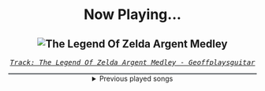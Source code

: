 <div align="center"> 
<h1>Now Playing...</h1>

![The Legend Of Zelda Argent Medley](https://i.scdn.co/image/ab67616d00001e02565b3a5a176706fb1920875e)
--
_<samp><a href="https://open.spotify.com/track/68FZtL4HliDxjZ8bYESTTZ">Track: The Legend Of Zelda Argent Medley - Geoffplaysguitar</a></samp>_

<div style="border: 1px #4B5054 solid"></div>
<details>
  <summary>
    Previous played songs
  </summary>
  <table>
    <thead>
      <tr>
        <th>
          Artist
        </th>
        <th>
          Song
        </th>
        <th>
          Link
        </th>
      </tr>
    </thead>
    <tbody>
      <tr><td>Geoffplaysguitar</td><td>The Legend Of Zelda Argent Medley</td><td><a href="https://open.spotify.com/track/68FZtL4HliDxjZ8bYESTTZ">https://open.spotify.com/track/68FZtL4HliDxjZ8bYESTTZ</a></td></tr><tr><td>Avenged Sevenfold</td><td>Game Over</td><td><a href="https://open.spotify.com/track/5dSidrJ5XHdP1xb11xpV2z">https://open.spotify.com/track/5dSidrJ5XHdP1xb11xpV2z</a></td></tr><tr><td>Nathan James</td><td>The Hanged Man</td><td><a href="https://open.spotify.com/track/31dwkKEOHvCw2TuRKRie5T">https://open.spotify.com/track/31dwkKEOHvCw2TuRKRie5T</a></td></tr><tr><td>Lacuna Coil</td><td>Never Dawn</td><td><a href="https://open.spotify.com/track/6FwcX0FQLYsGRvU8DWCUsg">https://open.spotify.com/track/6FwcX0FQLYsGRvU8DWCUsg</a></td></tr><tr><td>Nik Nocturnal</td><td>Soul Eternal</td><td><a href="https://open.spotify.com/track/5IQrM8EVVr0eoHjaHQuSOt">https://open.spotify.com/track/5IQrM8EVVr0eoHjaHQuSOt</a></td></tr><tr><td>3TEETH</td><td>Slum Planet</td><td><a href="https://open.spotify.com/track/45bwcq8x0C98NazTC43JsQ">https://open.spotify.com/track/45bwcq8x0C98NazTC43JsQ</a></td></tr><tr><td>Vibe Avenue</td><td>CONVERGENCE Main Titles</td><td><a href="https://open.spotify.com/track/7o9ElYUKYrv4U6IL3OLm7b">https://open.spotify.com/track/7o9ElYUKYrv4U6IL3OLm7b</a></td></tr><tr><td>Divide Music</td><td>Against My Tide</td><td><a href="https://open.spotify.com/track/4mVvLyCDAMRX9bLkIo8M72">https://open.spotify.com/track/4mVvLyCDAMRX9bLkIo8M72</a></td></tr><tr><td>Bernth</td><td>Still Shred</td><td><a href="https://open.spotify.com/track/4SHJVbYSYpNZbfVW0RYyWX">https://open.spotify.com/track/4SHJVbYSYpNZbfVW0RYyWX</a></td></tr><tr><td>Scar Symmetry</td><td>Overworld</td><td><a href="https://open.spotify.com/track/5R4Apy6PSRCdz3I7HDeahd">https://open.spotify.com/track/5R4Apy6PSRCdz3I7HDeahd</a></td></tr><tr><td>Scar Symmetry</td><td>Scorched Quadrant</td><td><a href="https://open.spotify.com/track/2jEtngpITq9GPbxN9aRbGc">https://open.spotify.com/track/2jEtngpITq9GPbxN9aRbGc</a></td></tr><tr><td>Scar Symmetry</td><td>Chrononautilus</td><td><a href="https://open.spotify.com/track/1nwG0AkxnwCrqxmTN1spim">https://open.spotify.com/track/1nwG0AkxnwCrqxmTN1spim</a></td></tr><tr><td>Scar Symmetry</td><td>Chrononautilus</td><td><a href="https://open.spotify.com/track/1nwG0AkxnwCrqxmTN1spim">https://open.spotify.com/track/1nwG0AkxnwCrqxmTN1spim</a></td></tr><tr><td>Geoffplaysguitar</td><td>The Legend Of Zelda Argent Medley</td><td><a href="https://open.spotify.com/track/68FZtL4HliDxjZ8bYESTTZ">https://open.spotify.com/track/68FZtL4HliDxjZ8bYESTTZ</a></td></tr><tr><td>Marcin</td><td>Carmen</td><td><a href="https://open.spotify.com/track/7xkADeHElLMNmQ4yyo6O0S">https://open.spotify.com/track/7xkADeHElLMNmQ4yyo6O0S</a></td></tr><tr><td>The Browning</td><td>Chaos Reigns</td><td><a href="https://open.spotify.com/track/3ZJkzbF348l2e31kawlRCP">https://open.spotify.com/track/3ZJkzbF348l2e31kawlRCP</a></td></tr><tr><td>The Browning</td><td>Prophecy</td><td><a href="https://open.spotify.com/track/2c7s05xgR38riTgpS0JF77">https://open.spotify.com/track/2c7s05xgR38riTgpS0JF77</a></td></tr><tr><td>The Browning</td><td>Destroyer</td><td><a href="https://open.spotify.com/track/0hXrWs6CkPAmA2vaTnIIGx">https://open.spotify.com/track/0hXrWs6CkPAmA2vaTnIIGx</a></td></tr><tr><td>The Browning</td><td>Torment</td><td><a href="https://open.spotify.com/track/0AfAXNbRzM0meyxyCGvGPS">https://open.spotify.com/track/0AfAXNbRzM0meyxyCGvGPS</a></td></tr><tr><td>The Browning</td><td>End Of Existence</td><td><a href="https://open.spotify.com/track/4PsJwwJP7I7rpK1dOnZeAQ">https://open.spotify.com/track/4PsJwwJP7I7rpK1dOnZeAQ</a></td></tr>
    </tbody>
  </table>
</details>

</div>
